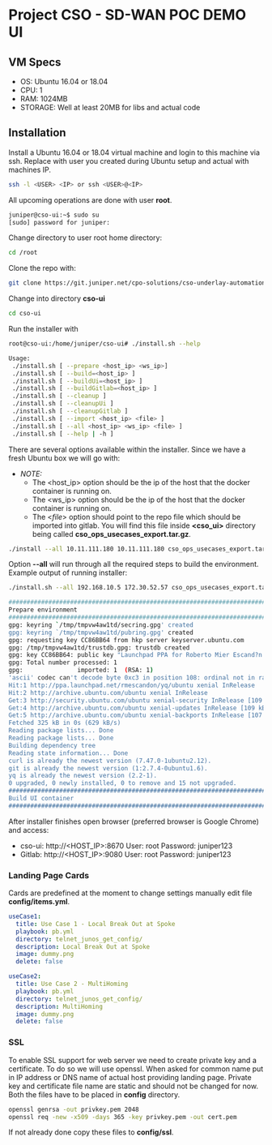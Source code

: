 # Project CSO - SD-WAN POC DEMO UI #

## VM Specs ##

- OS: Ubuntu 16.04 or 18.04
- CPU: 1
- RAM: 1024MB
- STORAGE: Well at least 20MB for libs and actual code

## Installation ##

Install a Ubuntu 16.04 or 18.04 virtual machine and login to this machine via ssh.
Replace __<USER>__ with user you created during Ubuntu setup and actual __<IP>__ with machines IP.

```bash
ssh -l <USER> <IP> or ssh <USER>@<IP>
```

All upcoming operations are done with user __root__.

```bash
juniper@cso-ui:~$ sudo su
[sudo] password for juniper:
```

Change directory to user root home directory:

```bash
cd /root
```

Clone the repo with:

```bash
git clone https://git.juniper.net/cpo-solutions/cso-underlay-automation/cso-ui.git
```

Change into directory __cso-ui__

```bash
cd cso-ui
```

Run the installer with

```bash
root@cso-ui:/home/juniper/cso-ui# ./install.sh --help

Usage:
 ./install.sh [ --prepare <host_ip> <ws_ip>]
 ./install.sh [ --build=<host_ip> ]
 ./install.sh [ --buildUi=<host_ip> ]
 ./install.sh [ --buildGitlab=<host_ip> ]
 ./install.sh [ --cleanup ]
 ./install.sh [ --cleanupUi ]
 ./install.sh [ --cleanupGitlab ]
 ./install.sh [ --import <host_ip> <file> ]
 ./install.sh [ --all <host_ip> <ws_ip> <file> ]
 ./install.sh [ --help | -h ]
```

There are several options available within the installer. Since we have a fresh Ubuntu box
we will go with:

* *NOTE:*    
   * The <host_ip> option should be the ip of the host that the docker container is running on.
   * The <ws_ip> option should be the ip of the host that the docker container is running on.
   * The <_file_> option should point to the repo file which should be imported into gitlab. 
     You will find this file inside __<cso_ui>__ directory being called __cso_ops_usecases_export.tar.gz__.

```bash
./install --all 10.11.111.180 10.11.111.180 cso_ops_usecases_export.tar.gz
```

Option __--all__ will run through all the required steps to build the environment.
Example output of running installer:

```bash
./install.sh --all 192.168.10.5 172.30.52.57 cso_ops_usecases_export.tar.gz 

#########################################################################
Prepare environment
#########################################################################
gpg: keyring `/tmp/tmpvw4aw1td/secring.gpg' created
gpg: keyring `/tmp/tmpvw4aw1td/pubring.gpg' created
gpg: requesting key CC86BB64 from hkp server keyserver.ubuntu.com
gpg: /tmp/tmpvw4aw1td/trustdb.gpg: trustdb created
gpg: key CC86BB64: public key "Launchpad PPA for Roberto Mier Escand?n \xee\x83\xbf" imported
gpg: Total number processed: 1
gpg:               imported: 1  (RSA: 1)
'ascii' codec can't decode byte 0xc3 in position 108: ordinal not in range(128)
Hit:1 http://ppa.launchpad.net/rmescandon/yq/ubuntu xenial InRelease
Hit:2 http://archive.ubuntu.com/ubuntu xenial InRelease
Get:3 http://security.ubuntu.com/ubuntu xenial-security InRelease [109 kB]
Get:4 http://archive.ubuntu.com/ubuntu xenial-updates InRelease [109 kB]          
Get:5 http://archive.ubuntu.com/ubuntu xenial-backports InRelease [107 kB]                 
Fetched 325 kB in 0s (629 kB/s)                             
Reading package lists... Done
Reading package lists... Done
Building dependency tree       
Reading state information... Done
curl is already the newest version (7.47.0-1ubuntu2.12).
git is already the newest version (1:2.7.4-0ubuntu1.6).
yq is already the newest version (2.2-1).
0 upgraded, 0 newly installed, 0 to remove and 15 not upgraded.
#########################################################################
Build UI container
#########################################################################
```  

After installer finishes open browser (preferred browser is Google Chrome) and access:

- cso-ui: http://<HOST_IP>:8670
  User: root
  Password: juniper123
- Gitlab: http://<HOST_IP>:9080
  User: root
  Password: juniper123

### Landing Page Cards ###

Cards are predefined at the moment to change settings manually edit file __config/items.yml__.

```yaml
useCase1:
  title: Use Case 1 - Local Break Out at Spoke
  playbook: pb.yml
  directory: telnet_junos_get_config/
  description: Local Break Out at Spoke
  image: dummy.png
  delete: false

useCase2:
  title: Use Case 2 - MultiHoming
  playbook: pb.yml
  directory: telnet_junos_get_config/
  description: MultiHoming
  image: dummy.png
  delete: false
```

### SSL ###
To enable SSL support for web server we need to create private key and a certificate. To do so we will use openssl.
When asked for common name put in IP address or DNS name of actual host providing landing page.
Private key and certificate file name are static and should not be changed for now. Both the files have to be placed in
__config__ directory.

```bash
openssl genrsa -out privkey.pem 2048
openssl req -new -x509 -days 365 -key privkey.pem -out cert.pem
```

If not already done copy these files to __config/ssl__.